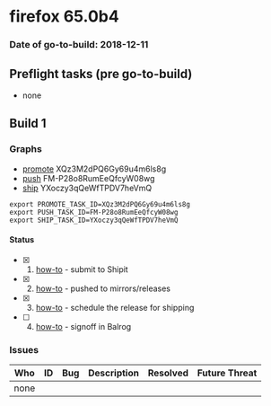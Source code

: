 # firefox 65.0b4

### Date of go-to-build: 2018-12-11

## Preflight tasks (pre go-to-build)
- none

## Build 1  

### Graphs
* [promote](https://tools.taskcluster.net/push-inspector/#/XQz3M2dPQ6Gy69u4m6ls8g) XQz3M2dPQ6Gy69u4m6ls8g
* [push](https://tools.taskcluster.net/push-inspector/#/FM-P28o8RumEeQfcyW08wg) FM-P28o8RumEeQfcyW08wg
* [ship](https://tools.taskcluster.net/push-inspector/#/YXoczy3qQeWfTPDV7heVmQ) YXoczy3qQeWfTPDV7heVmQ
```
export PROMOTE_TASK_ID=XQz3M2dPQ6Gy69u4m6ls8g
export PUSH_TASK_ID=FM-P28o8RumEeQfcyW08wg
export SHIP_TASK_ID=YXoczy3qQeWfTPDV7heVmQ
```


#### Status
- [x] 1.  [how-to](https://wiki.mozilla.org/Release:Release_Automation_on_Mercurial:Starting_a_Release#Submit_to_Ship_It)  - submit to Shipit
- [x] 2.  [how-to](https://github.com/mozilla-releng/releasewarrior-2.0/blob/master/docs/release-promotion/desktop/howto.md#push-artifacts-to-releases-directory)  - pushed to mirrors/releases
- [x] 3.  [how-to](https://github.com/mozilla-releng/releasewarrior-2.0/blob/master/docs/release-promotion/desktop/howto.md#ship-the-release)  - schedule the release for shipping
- [ ] 4.  [how-to](https://github.com/mozilla-releng/releasewarrior-2.0/blob/master/docs/release-promotion/desktop/howto.md#obtain-sign-offs-for-changes)  - signoff in Balrog

### Issues
| Who                 | ID               | Bug                                                                 | Description                | Resolved                | Future Threat                |
| ------------------- | ---------------- | ------------------------------------------------------------------- | -------------------------- | ----------------------- | ---------------------------- |
| none | | | | | |

